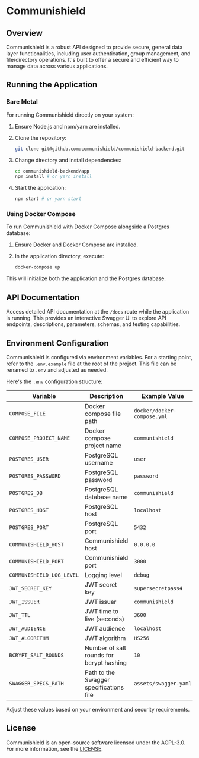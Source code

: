 # Communishield

## Overview

Communishield is a robust API designed to provide secure, general data layer functionalities, including user authentication, group management, and file/directory operations. It's built to offer a secure and efficient way to manage data across various applications.

## Running the Application

### Bare Metal

For running Communishield directly on your system:

1. Ensure Node.js and npm/yarn are installed.
2. Clone the repository:

   ```bash
   git clone git@github.com:communishield/communishield-backend.git
   ```

3. Change directory and install dependencies:

   ```bash
   cd communishield-backend/app
   npm install # or yarn install
   ```

4. Start the application:

   ```bash
   npm start # or yarn start
   ```

### Using Docker Compose

To run Communishield with Docker Compose alongside a Postgres database:

1. Ensure Docker and Docker Compose are installed.
2. In the application directory, execute:

   ```bash
   docker-compose up
   ```

This will initialize both the application and the Postgres database.

## API Documentation

Access detailed API documentation at the `/docs` route while the application is running. This provides an interactive Swagger UI to explore API endpoints, descriptions, parameters, schemas, and testing capabilities.

## Environment Configuration

Communishield is configured via environment variables. For a starting point, refer to the `.env.example` file at the root of the project. This file can be renamed to `.env` and adjusted as needed.

Here's the `.env` configuration structure:

| Variable                  | Description                              | Example Value               |
| ------------------------- | ---------------------------------------- | --------------------------- |
| `COMPOSE_FILE`            | Docker compose file path                 | `docker/docker-compose.yml` |
| `COMPOSE_PROJECT_NAME`    | Docker compose project name              | `communishield`             |
| `POSTGRES_USER`           | PostgreSQL username                      | `user`                      |
| `POSTGRES_PASSWORD`       | PostgreSQL password                      | `password`                  |
| `POSTGRES_DB`             | PostgreSQL database name                 | `communishield`             |
| `POSTGRES_HOST`           | PostgreSQL host                          | `localhost`                 |
| `POSTGRES_PORT`           | PostgreSQL port                          | `5432`                      |
| `COMMUNISHIELD_HOST`      | Communishield host                       | `0.0.0.0`                   |
| `COMMUNISHIELD_PORT`      | Communishield port                       | `3000`                      |
| `COMMUNISHIELD_LOG_LEVEL` | Logging level                            | `debug`                     |
| `JWT_SECRET_KEY`          | JWT secret key                           | `supersecretpass4`          |
| `JWT_ISSUER`              | JWT issuer                               | `communishield`             |
| `JWT_TTL`                 | JWT time to live (seconds)               | `3600`                      |
| `JWT_AUDIENCE`            | JWT audience                             | `localhost`                 |
| `JWT_ALGORITHM`           | JWT algorithm                            | `HS256`                     |
| `BCRYPT_SALT_ROUNDS`      | Number of salt rounds for bcrypt hashing | `10`                        |
| `SWAGGER_SPECS_PATH`      | Path to the Swagger specifications file  | `assets/swagger.yaml`       |

Adjust these values based on your environment and security requirements.

## License

Communishield is an open-source software licensed under the AGPL-3.0. For more information, see the [LICENSE](https://github.com/communishield/communishield-backend/blob/main/LICENSE).
